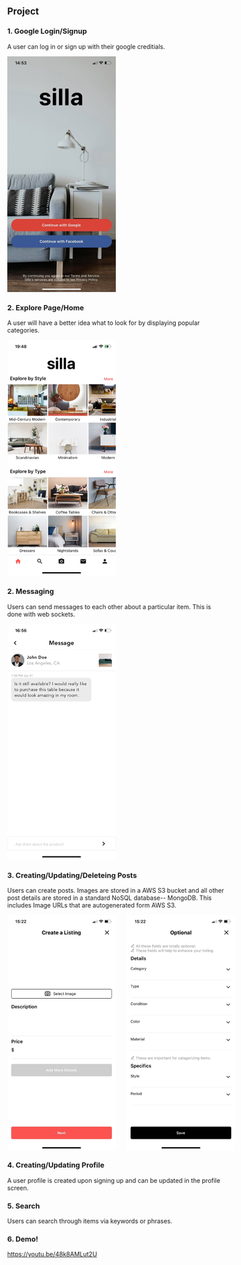 ## Project

### 1. Google Login/Signup
A user can log in or sign up with their google creditials.

<img src="/demo/login.jpg" alt="login screen" style="width: 250px;"/>

### 2. Explore Page/Home
A user will have a better idea what to look for by displaying popular categories. 

<img src="demo/home.jpeg" alt="home screen" style="width: 250px;"/>

### 2. Messaging
Users can send messages to each other about a particular item. 
This is done with web sockets.

<img src="/demo/message.jpeg" alt="conversation example" style="width: 250px;"/>

### 3. Creating/Updating/Deleteing Posts
Users can create posts. Images are stored in a AWS S3 bucket and all other 
post details are stored in a standard NoSQL database-- MongoDB. This includes
Image URLs that are autogenerated form AWS S3. 

<div style="display: flex">
  <img src="/demo/create-post-1.jpg" alt="create post screen 1" style="width: 250px;">
  <img src="/demo/create-post-2.jpg" alt="create post screen 2" style="margin-left: 25px; width: 250px;">
</div>

### 4. Creating/Updating Profile
A user profile is created upon signing up and can be updated in the profile
screen. 

### 5. Search
Users can search through items via keywords or phrases. 

### 6. Demo!
https://youtu.be/48k8AMLut2U





